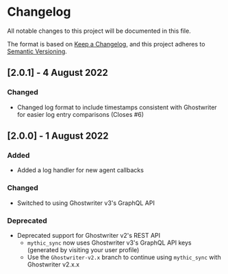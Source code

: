 # Changelog
All notable changes to this project will be documented in this file.

The format is based on [Keep a Changelog](https://keepachangelog.com/en/1.0.0/),
and this project adheres to [Semantic Versioning](https://semver.org/spec/v2.0.0.html).

## [2.0.1] - 4 August 2022

### Changed

* Changed log format to include timestamps consistent with Ghostwriter for easier log entry comparisons (Closes #6)

## [2.0.0] - 1 August 2022

### Added

* Added a log handler for new agent callbacks

### Changed

* Switched to using Ghostwriter v3's GraphQL API

### Deprecated

* Deprecated support for Ghostwriter v2's REST API
  * `mythic_sync` now uses Ghostwriter v3's GraphQL API keys (generated by visiting your user profile)
  * Use the `Ghostwriter-v2.x` branch to continue using `mythic_sync` with Ghostwriter v2.x.x
